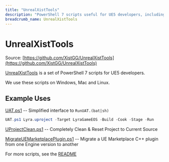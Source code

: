 ```yaml
---
title: "UnrealXistTools"
description: "PowerShell 7 scripts useful for UE5 developers, including Build/Clean, Edit, Migrate and more."
breadcrumb_name: UnrealXistTools
---
```


# UnrealXistTools

Source: [https://github.com/XistGG/UnrealXistTools](https://github.com/XistGG/UnrealXistTools)

[UnrealXistTools](https://github.com/XistGG/UnrealXistTools)
is a set of PowerShell 7 scripts for UE5 developers.

We use these scripts on Windows, Mac and Linux.


## Example Uses

[UAT.ps1]()
-- Simplified interface to `RunUAT.(bat|sh)`

```powershell
UAT.ps1 Lyra.uproject -Target LyraGameEOS -Build -Cook -Stage -Run
```

[UProjectClean.ps1](https://github.com/XistGG/UnrealXistTools#uprojectcleanps1)
-- Completely Clean & Reset Project to Current Source

[MigrateUEMarketplacePlugin.ps1](https://github.com/XistGG/UnrealXistTools#migrateuemarketplacepluginps1)
-- Migrate a UE Marketplace C++ plugin from one Engine version to another

For more scripts, see the
[README](https://github.com/XistGG/UnrealXistTools/blob/main/README.md)
